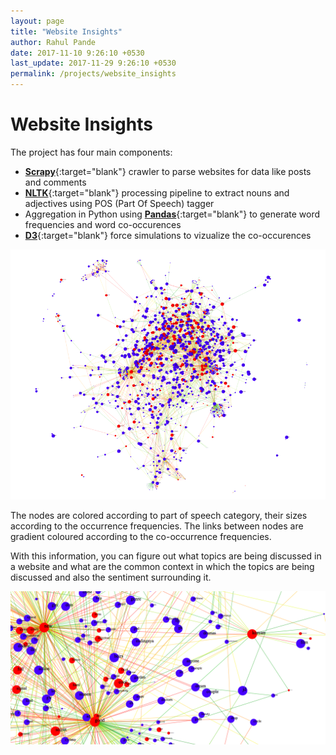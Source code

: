 ```yaml
---
layout: page
title: "Website Insights"
author: Rahul Pande
date: 2017-11-10 9:26:10 +0530
last_update: 2017-11-29 9:26:10 +0530
permalink: /projects/website_insights
---
```


# Website Insights

<div class="list-group">
  <a class="list-group-item icon-link" href="https://github.com/rahul-pande/website_insights" target="_blank">
    <i class="fa fa-github fa-2x" title="PlayStore"></i>
  </a>
</div>

The project has four main components:
+ [**Scrapy**](https://scrapy.org/){:target="blank"} crawler to parse websites for data like posts and comments
+ [**NLTK**](http://www.nltk.org/){:target="blank"} processing pipeline to extract nouns and adjectives using POS (Part Of Speech) tagger
+ Aggregation in Python using [**Pandas**](https://github.com/pandas-dev/pandas){:target="blank"} to generate word frequencies and word co-occurences
+ [**D3**](https://d3js.org/){:target="blank"} force simulations to vizualize the co-occurences

![website_screen_1]

The nodes are colored according to part of speech category, their sizes according to the occurrence frequencies. The links between nodes are gradient coloured according to the co-occurrence frequencies.

With this information, you can figure out what topics are being discussed in a website and what are the common context in which the topics are being discussed and also the sentiment surrounding it.

![website_screen_3]

[website_screen_1]: https://raw.githubusercontent.com/rahul-pande/website_insights/master/_screenshots/knowledge_graph.png
[website_screen_3]: https://raw.githubusercontent.com/rahul-pande/website_insights/master/_screenshots/graph_subset_2.png

